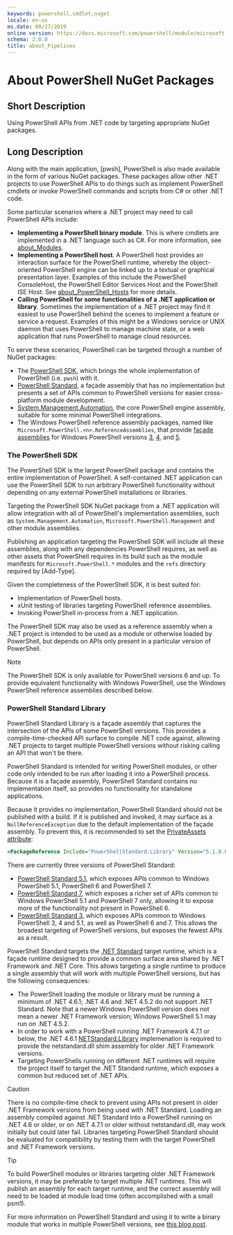 ```yaml
---
keywords: powershell,cmdlet,nuget
locale: en-us
ms.date: 09/27/2019
online version: https://docs.microsoft.com/powershell/module/microsoft.powershell.core/about/about_pipelines?view=powershell-7.x&WT.mc_id=ps-gethelp
schema: 2.0.0
title: about_Pipelines
---
```

# About PowerShell NuGet Packages

## Short Description

Using PowerShell APIs from .NET code by targeting appropriate NuGet packages.

## Long Description

Along with the main application, [pwsh],
PowerShell is also made available in the form of various NuGet packages.
These packages allow other .NET projects to use PowerShell APIs to do things such as
implement PowerShell cmdlets or invoke PowerShell commands and scripts from C# or other .NET code.

Some particular scenarios where a .NET project may need to call PowerShell APIs include:

- **Implementing a PowerShell binary module**.
  This is where cmdlets are implemented in a .NET language such as C#.
  For more information, see [about_Modules].
- **Implementing a PowerShell host**.
  A PowerShell host provides an interaction surface for the PowerShell runtime,
  whereby the object-oriented PowerShell engine can be linked up
  to a textual or graphical presentation layer.
  Examples of this include the PowerShell ConsoleHost, the PowerShell Editor Services Host
  and the PowerShell ISE Host. See [about_PowerShell_Hosts] for more details.
- **Calling PowerShell for some functionalities of a .NET application or library**.
  Sometimes the implementation of a .NET project may find it easiest
  to use PowerShell behind the scenes to implement a feature or service a request.
  Examples of this might be a Windows service or UNIX daemon that uses PowerShell
  to manage machine state, or a web application that runs PowerShell to manage cloud resources.

To serve these scenarios, PowerShell can be targeted through a number of NuGet packages:

- The [PowerShell SDK], which brings the whole implementation of PowerShell
  (i.e. `pwsh`) with it.
- [PowerShell Standard], a façade assembly that has no implementation
  but presents a set of APIs common to PowerShell versions for easier
  cross-platform module development.
- [System.Management.Automation], the core PowerShell engine assembly,
  suitable for some minimal PowerShell integrations.
- The Windows PowerShell reference assembly packages, named like `Microsoft.PowerShell.<n>.ReferenceAssemblies`,
  that provide [façade assemblies] for Windows PowerShell versions
  [3](https://www.nuget.org/packages/Microsoft.PowerShell.3.ReferenceAssemblies/),
  [4](https://www.nuget.org/packages/Microsoft.PowerShell.4.ReferenceAssemblies/),
  and [5](https://www.nuget.org/packages/Microsoft.PowerShell.5.ReferenceAssemblies/).

### The PowerShell SDK

The PowerShell SDK is the largest PowerShell package and contains the entire implementation of PowerShell.
A self-contained .NET application can use the PowerShell SDK to run arbitrary PowerShell functionality
without depending on any external PowerShell installations or libraries.

Targeting the PowerShell SDK NuGet package from a .NET application will allow integration with
all of PowerShell's implementation assemblies, such as `System.Management.Automation`,
`Microsoft.PowerShell.Management` and other module assemblies.

Publishing an application targeting the PowerShell SDK will include
all these assemblies, along with any dependencies PowerShell requires, as well as
other assets that PowerShell requires in its build
such as the module manifests for `Microsoft.PowerShell.*` modules
and the `refs` directory required by [Add-Type].

Given the completeness of the PowerShell SDK, it is best suited for:

- Implementation of PowerShell hosts.
- xUnit testing of libraries targeting PowerShell reference assemblies.
- Invoking PowerShell in-process from a .NET application.

The PowerShell SDK may also be used as a reference assembly
when a .NET project is intended to be used as a module or otherwise loaded by PowerShell,
but depends on APIs only present in a particular version of PowerShell.

> [!NOTE]
> The PowerShell SDK is only available for PowerShell versions 6 and up.
> To provide equivalent functionality with Windows PowerShell,
> use the Windows PowerShell reference assemblies described below.

### PowerShell Standard Library

PowerShell Standard Library is a façade assembly
that captures the intersection of the APIs of some PowerShell versions.
This provides a compile-time-checked API surface to compile .NET code against,
allowing .NET projects to target multiple PowerShell versions
without risking calling an API that won't be there.

PowerShell Standard is intended for writing PowerShell modules,
or other code only intended to be run after loading it into a PowerShell process.
Because it is a façade assembly, PowerShell Standard contains no implementation itself,
so provides no functionality for standalone applications.

Because it provides no implementation, PowerShell Standard should not be published with a build.
If it is published and invoked, it may surface as a `NullReferenceException` due to the default
implementation of the façade assembly.
To prevent this, it is recommended to set the [PrivateAssets attribute](https://docs.microsoft.com/en-us/dotnet/core/tools/csproj#packagereference):

```xml
<PackageReference Include="PowerShellStandard.Library" Version="5.1.0.0" PrivateAssets="all" />
```

There are currently three versions of PowerShell Standard:

- [PowerShell Standard 5.1], which exposes APIs common to Windows PowerShell 5.1,
  PowerShell 6 and PowerShell 7.
- [PowerShell Standard 7], which exposes a richer set of APIs common to Windows PowerShell 5.1
  and PowerShell 7 only, allowing it to expose more of the functionality not present in PowerShell 6.
- [PowerShell Standard 3], which exposes APIs common to Windows PowerShell 3, 4 and 5.1,
  as well as PowerShell 6 and 7. This allows the broadest targeting of PowerShell versions,
  but exposes the fewest APIs as a result.

PowerShell Standard targets the [.NET Standard] target runtime, which is a façade runtime
designed to provide a common surface area shared by .NET Framework and .NET Core.
This allows targeting a single runtime to produce a single assembly that will work
with multiple PowerShell versions, but has the following consequences:

- The PowerShell loading the module or library must be running a minimum of .NET 4.6.1;
  .NET 4.6 and .NET 4.5.2 do not support .NET Standard. Note that a newer Windows PowerShell version
  does not mean a newer .NET Framework version; Windows PowerShell 5.1 may run on .NET 4.5.2.
- In order to work with a PowerShell running .NET Framework 4.7.1 or below,
  the .NET 4.6.1 [NETStandard.Library] implemenation is required
  to provide the netstandard.dll shim assembly for older .NET Framework versions.
- Targeting PowerShells running on different .NET runtimes
  will require the project itself to target the .NET Standard runtime,
  which exposes a common but reduced set of .NET APIs.

> [!CAUTION]
> There is no compile-time check to prevent using APIs not present in older .NET Framework versions
> from being used with .NET Standard.
> Loading an assembly compiled against .NET Standard into a PowerShell running
> on .NET 4.6 or older, or on .NET 4.7.1 or older without netstandard.dll,
> may work initially but could later fail.
> Libraries targeting PowerShell Standard should be evaluated for compatibility
> by testing them with the target PowerShell and .NET Framework versions.

> [!TIP]
> To build PowerShell modules or libraries targeting older .NET Framework versions,
> it may be preferable to target multiple .NET runtimes.
> This will publish an assembly for each target runtime,
> and the correct assembly will need to be loaded at module load time
> (often accomplished with a small psm1).

For more information on PowerShell Standard and using it to write a binary module
that works in multiple PowerShell versions, see [this blog post](https://devblogs.microsoft.com/powershell/powershell-standard-library-build-single-module-that-works-across-windows-powershell-and-powershell-core/).

[pwsh.exe]: ./about_pwsh.md
[about_Modules]: ./about_Modules.md
[about_PowerShell_Hosts]: ./about_PowerShell_Hosts.md
[PowerShell SDK]: https://www.nuget.org/packages/Microsoft.PowerShell.SDK/
[PowerShell Standard]: https://www.nuget.org/packages/PowerShellStandard.Library/
[System.Management.Automation]: https://www.nuget.org/packages/System.Management.Automation/
[façade assemblies]: https://github.com/dotnet/standard/blob/master/docs/history/evolution-of-design-time-assemblies.md#definitions
[PowerShell Standard 5.1]: https://www.nuget.org/packages/PowerShellStandard.Library
[PowerShell Standard 7]: ./TODO
[PowerShell Standard 3]: https://www.nuget.org/packages/PowerShellStandard.Library/3.0.0-preview-01
[.NET Standard]: https://docs.microsoft.com/en-us/dotnet/standard/net-standard
[NETStandard.Library]: https://www.nuget.org/packages/NETStandard.Library/
